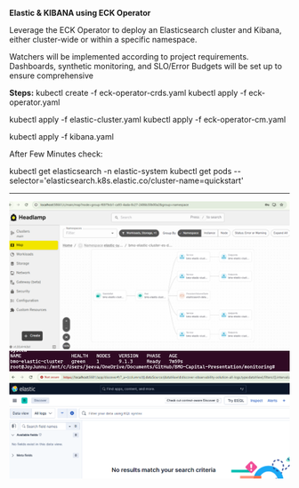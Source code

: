 **Elastic & KIBANA using ECK Operator**

Leverage the ECK Operator to deploy an Elasticsearch cluster and Kibana, either cluster-wide or within a specific namespace.

Watchers will be implemented according to project requirements. Dashboards, synthetic monitoring, and SLO/Error Budgets will be set up to ensure comprehensive

**Steps:**
kubectl create -f eck-operator-crds.yaml
kubectl apply -f eck-operator.yaml

kubectl apply -f elastic-cluster.yaml
kubectl apply -f eck-operator-cm.yaml

kubectl apply -f kibana.yaml

After Few Minutes check:

kubectl get elasticsearch -n elastic-system
kubectl get pods --selector='elasticsearch.k8s.elastic.co/cluster-name=quickstart'



-------------


![alt text](image.png)
![alt text](image-1.png)
![alt text](image-2.png)
